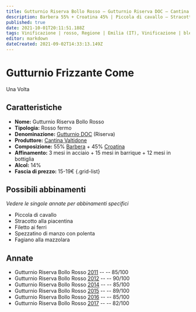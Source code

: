 ```yaml
---
title: Gutturnio Riserva Bollo Rosso – Gutturnio Riserva DOC – Cantina Valtidone – Emilia (IT) – 15-19€ – 2★-4★
description: Barbera 55% + Croatina 45% | Piccola di cavallo – Stracotto alla piacentina – Filetto ai ferri – Spezzatino di manzo con polenta – Fagiano alla mazzolara
published: true
date: 2021-10-01T20:11:51.188Z
tags: Vinificazione | rosso, Regione | Emilia (IT), Vinificazione | blend, Vinificazione | fermo, Valutazioni | 4 stelle, Vitigni | Barbera, Vitigni | Croatina, Prezzi | 15-19€, Alimento | Cavallo, Cottura | piccola, Alimento | Stracotto alla piacentina, Alimento | manzo, Cottura | ai ferri, Cottura | spezzatino, Aromatizzazione | con polenta, Alimento | fagiano, Aromatizzazione | alla mazzolara
editor: markdown
dateCreated: 2021-09-02T14:33:13.149Z
---
```


# Gutturnio Frizzante Come
Una Volta 
## Caratteristiche
- **Nome:** Gutturnio Riserva Bollo Rosso 
- **Tipologia:** Rosso fermo
- **Denominazione:** [Gutturnio DOC](/denominazioni/Italia/Emilia/DOC-Gutturnio) (Riserva)
- **Produttore:** [Cantina Valtidone](/produttori/Italia/Emilia/Cantina-Valtidone) 
- **Composizione:** 55% [Barbera](/vitigni/Italia/barbera) + 45% [Croatina](/vitigni/Italia/croatina)
- **Affinamento:** 3 mesi in acciaio + 15 mesi in barrique + 12 mesi in bottiglia
- **Alcol:** 14%
- **Fascia di prezzo:** 15-19€
{.grid-list}

## Possibili abbinamenti
*Vedere le singole annate per abbinamenti specifici*

- Piccola di cavallo
- Stracotto alla piacentina 
- Filetto ai ferri
- Spezzatino di manzo con polenta
- Fagiano alla mazzolara

## Annate
- Gutturnio Riserva Bollo Rosso [2011](/vini/Italia/Emilia/Cantina-Valtidone/Gutturnio-Riserva-Bollo-Rosso/2011) -- <span class="star-3"></span> -- 85/100
- Gutturnio Riserva Bollo Rosso [2012](/vini/Italia/Emilia/Cantina-Valtidone/Gutturnio-Riserva-Bollo-Rosso/2012) -- <span class="star-4"></span> -- 90/100
- Gutturnio Riserva Bollo Rosso [2014](/vini/Italia/Emilia/Cantina-Valtidone/Gutturnio-Riserva-Bollo-Rosso/2014) -- <span class="star-3"></span> -- 85/100
- Gutturnio Riserva Bollo Rosso [2015](/vini/Italia/Emilia/Cantina-Valtidone/Gutturnio-Riserva-Bollo-Rosso/2015) -- <span class="star-4"></span> -- 89/100
- Gutturnio Riserva Bollo Rosso [2016](/vini/Italia/Emilia/Cantina-Valtidone/Gutturnio-Riserva-Bollo-Rosso/2016) -- <span class="star-3"></span> -- 85/100
- Gutturnio Riserva Bollo Rosso [2017](/vini/Italia/Emilia/Cantina-Valtidone/Gutturnio-Riserva-Bollo-Rosso/2017) -- <span class="star-2"></span> -- 82/100


